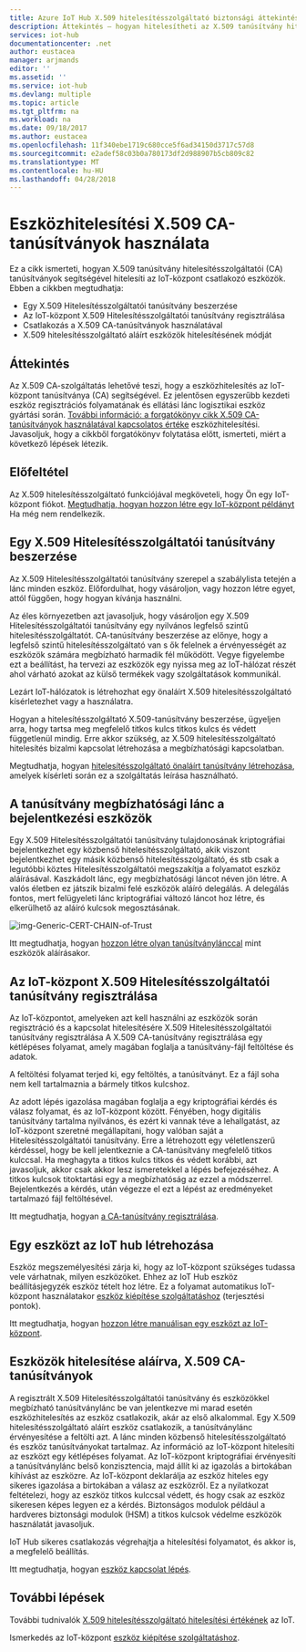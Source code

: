```yaml
---
title: Azure IoT Hub X.509 hitelesítésszolgáltató biztonsági áttekintése |} Microsoft Docs
description: Áttekintés – hogyan hitelesítheti az X.509 tanúsítvány hitelesítésszolgáltatók használatával IoT Hub eszközöket.
services: iot-hub
documentationcenter: .net
author: eustacea
manager: arjmands
editor: ''
ms.assetid: ''
ms.service: iot-hub
ms.devlang: multiple
ms.topic: article
ms.tgt_pltfrm: na
ms.workload: na
ms.date: 09/18/2017
ms.author: eustacea
ms.openlocfilehash: 11f340ebe1719c680cce5f6ad34150d3717c57d8
ms.sourcegitcommit: e2adef58c03b0a780173df2d988907b5cb809c82
ms.translationtype: MT
ms.contentlocale: hu-HU
ms.lasthandoff: 04/28/2018
---
```

# <a name="device-authentication-using-x509-ca-certificates"></a>Eszközhitelesítési X.509 CA-tanúsítványok használata

Ez a cikk ismerteti, hogyan X.509 tanúsítvány hitelesítésszolgáltatói (CA) tanúsítványok segítségével hitelesíti az IoT-központ csatlakozó eszközök.  Ebben a cikkben megtudhatja:

* Egy X.509 Hitelesítésszolgáltatói tanúsítvány beszerzése
* Az IoT-központ X.509 Hitelesítésszolgáltatói tanúsítvány regisztrálása
* Csatlakozás a X.509 CA-tanúsítványok használatával
* X.509 hitelesítésszolgáltató aláírt eszközök hitelesítésének módját

## <a name="overview"></a>Áttekintés

Az X.509 CA-szolgáltatás lehetővé teszi, hogy a eszközhitelesítés az IoT-központ tanúsítványa (CA) segítségével. Ez jelentősen egyszerűbb kezdeti eszköz regisztrációs folyamatának és ellátási lánc logisztikai eszköz gyártási során. [További információ: a forgatókönyv cikk X.509 CA-tanúsítványok használatával kapcsolatos értéke](iot-hub-x509ca-concept.md) eszközhitelesítési.  Javasoljuk, hogy a cikkből forgatókönyv folytatása előtt, ismerteti, miért a következő lépések létezik.

## <a name="prerequisite"></a>Előfeltétel

Az X.509 hitelesítésszolgáltató funkciójával megköveteli, hogy Ön egy IoT-központ fiókot.  [Megtudhatja, hogyan hozzon létre egy IoT-központ példányt](iot-hub-csharp-csharp-getstarted.md) Ha még nem rendelkezik.

## <a name="how-to-get-an-x509-ca-certificate"></a>Egy X.509 Hitelesítésszolgáltatói tanúsítvány beszerzése

Az X.509 Hitelesítésszolgáltatói tanúsítvány szerepel a szabálylista tetején a lánc minden eszköz.  Előfordulhat, hogy vásároljon, vagy hozzon létre egyet, attól függően, hogy hogyan kívánja használni.

Az éles környezetben azt javasoljuk, hogy vásároljon egy X.509 Hitelesítésszolgáltatói tanúsítvány egy nyilvános legfelső szintű hitelesítésszolgáltatót. CA-tanúsítvány beszerzése az előnye, hogy a legfelső szintű hitelesítésszolgáltató van s ők felelnek a érvényességét az eszközök számára megbízható harmadik fél működött. Vegye figyelembe ezt a beállítást, ha tervezi az eszközök egy nyissa meg az IoT-hálózat részét ahol várható azokat az külső termékek vagy szolgáltatások kommunikál.

Lezárt IoT-hálózatok is létrehozhat egy önaláírt X.509 hitelesítésszolgáltató kísérletezhet vagy a használatra.

Hogyan a hitelesítésszolgáltató X.509-tanúsítvány beszerzése, ügyeljen arra, hogy tartsa meg megfelelő titkos kulcs titkos kulcs és védett függetlenül mindig.  Erre akkor szükség, az X.509 hitelesítésszolgáltató hitelesítés bizalmi kapcsolat létrehozása a megbízhatósági kapcsolatban. 

Megtudhatja, hogyan [hitelesítésszolgáltató önaláírt tanúsítvány létrehozása](iot-hub-security-x509-create-certificates.md#createcerts), amelyek kísérleti során ez a szolgáltatás leírása használható.

## <a name="sign-devices-into-the-certificate-chain-of-trust"></a>A tanúsítvány megbízhatósági lánc a bejelentkezési eszközök

Egy X.509 Hitelesítésszolgáltatói tanúsítvány tulajdonosának kriptográfiai bejelentkezhet egy közbenső hitelesítésszolgáltató, akik viszont bejelentkezhet egy másik közbenső hitelesítésszolgáltató, és stb csak a legutóbbi köztes Hitelesítésszolgáltatói megszakítja a folyamatot eszköz aláírásával. Kaszkádolt lánc, egy megbízhatósági láncot néven jön létre. A valós életben ez játszik bizalmi felé eszközök aláíró delegálás. A delegálás fontos, mert felügyeleti lánc kriptográfiai változó láncot hoz létre, és elkerülhető az aláíró kulcsok megosztásának.

![img-Generic-CERT-CHAIN-of-Trust](./media/generic-cert-chain-of-trust.png)

Itt megtudhatja, hogyan [hozzon létre olyan tanúsítványlánccal](iot-hub-security-x509-create-certificates.md#createcertchain) mint eszközök aláírásakor.

## <a name="how-to-register-the-x509-ca-certificate-to-iot-hub"></a>Az IoT-központ X.509 Hitelesítésszolgáltatói tanúsítvány regisztrálása

Az IoT-központot, amelyeken azt kell használni az eszközök során regisztráció és a kapcsolat hitelesítésére X.509 Hitelesítésszolgáltatói tanúsítvány regisztrálása  A X.509 CA-tanúsítvány regisztrálása egy kétlépéses folyamat, amely magában foglalja a tanúsítvány-fájl feltöltése és adatok.

A feltöltési folyamat terjed ki, egy feltöltés, a tanúsítványt.  Ez a fájl soha nem kell tartalmaznia a bármely titkos kulcshoz.

Az adott lépés igazolása magában foglalja a egy kriptográfiai kérdés és válasz folyamat, és az IoT-központ között.  Fényében, hogy digitális tanúsítvány tartalma nyilvános, és ezért ki vannak téve a lehallgatást, az IoT-központ szeretné megállapítani, hogy valóban saját a Hitelesítésszolgáltatói tanúsítvány.  Erre a létrehozott egy véletlenszerű kérdéssel, hogy be kell jelentkeznie a CA-tanúsítvány megfelelő titkos kulccsal.  Ha meghagyta a titkos kulcs titkos és védett korábbi, azt javasoljuk, akkor csak akkor lesz ismeretekkel a lépés befejezéséhez. A titkos kulcsok titoktartási egy a megbízhatóság az ezzel a módszerrel.  Bejelentkezés a kérdés, után végezze el ezt a lépést az eredményeket tartalmazó fájl feltöltésével.

Itt megtudhatja, hogyan [a CA-tanúsítvány regisztrálása](iot-hub-security-x509-get-started.md#registercerts).

## <a name="how-to-create-a-device-on-iot-hub"></a>Egy eszközt az IoT hub létrehozása

Eszköz megszemélyesítési zárja ki, hogy az IoT-központ szükséges tudassa vele várhatnak, milyen eszközöket.  Ehhez az IoT Hub eszköz beállításjegyzék eszköz tételt hoz létre.  Ez a folyamat automatikus IoT-központ használatakor [eszköz kiépítése szolgáltatáshoz](https://azure.microsoft.com/blog/azure-iot-hub-device-provisioning-service-preview-automates-device-connection-configuration/) (terjesztési pontok). 

Itt megtudhatja, hogyan [hozzon létre manuálisan egy eszközt az IoT-központ](iot-hub-security-x509-get-started.md#createdevice).

## <a name="authenticating-devices-signed-with-x509-ca-certificates"></a>Eszközök hitelesítése aláírva, X.509 CA-tanúsítványok

A regisztrált X.509 Hitelesítésszolgáltatói tanúsítvány és eszközökkel megbízható tanúsítványlánc be van jelentkezve mi marad esetén eszközhitelesítés az eszköz csatlakozik, akár az első alkalommal.  Egy X.509 hitelesítésszolgáltató aláírt eszköz csatlakozik, a tanúsítványlánc érvényesítése a feltölti azt. A lánc minden közbenső hitelesítésszolgáltató és eszköz tanúsítványokat tartalmaz.  Az információ az IoT-központ hitelesíti az eszközt egy kétlépéses folyamat.  Az IoT-központ kriptográfiai érvényesíti a tanúsítványlánc belső konzisztencia, majd állít ki az igazolás a birtokában kihívást az eszközre.  Az IoT-központ deklarálja az eszköz hiteles egy sikeres igazolása a birtokában a válasz az eszközről.  Ez a nyilatkozat feltételezi, hogy az eszköz titkos kulccsal védett, és hogy csak az eszköz sikeresen képes legyen ez a kérdés.  Biztonságos modulok például a hardveres biztonsági modulok (HSM) a titkos kulcsok védelme eszközök használatát javasoljuk.

IoT Hub sikeres csatlakozás végrehajtja a hitelesítési folyamatot, és akkor is, a megfelelő beállítás.

Itt megtudhatja, hogyan [eszköz kapcsolat lépés](iot-hub-security-x509-get-started.md#authenticatedevice).

## <a name="next-steps"></a>További lépések

További tudnivalók [X.509 hitelesítésszolgáltató hitelesítési értékének](iot-hub-x509ca-concept.md) az IoT.

Ismerkedés az IoT-központ [eszköz kiépítése szolgáltatáshoz](https://docs.microsoft.com/azure/iot-dps/).
